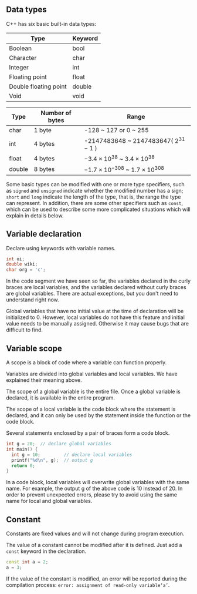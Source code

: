 ## Data types

C++ has six basic built-in data types:

| Type   |  Keyword  |
| ---- | ------ |
| Boolean  | bool   |
| Character  | char   |
| Integer   | int  |
| Floating point | float  |
| Double floating point | double |
| Void | void   |

| Type   | Number of bytes  | Range                                              |
| ------ | ----- | ----------------------------------------------- |
| char   | 1 byte | -128 ~ 127 or 0 ~ 255                           |
| int    | 4 bytes | -2147483648 ~ 2147483647( $2^{31} - 1$ )        |
| float  | 4 bytes |  $-3.4\times 10^{38}$ ~ $3.4\times 10^{38}$     |
| double | 8 bytes |  $-1.7\times 10^{-308}$ ~ $1.7\times 10^{308}$  |

Some basic types can be modified with one or more type specifiers, such as `signed` and `unsigned` indicate whether the modified number has a sign; `short` and `long` indicate the length of the type, that is, the range the type can represent. In addition, there are some other specifiers such as `const`, which can be used to describe some more complicated situations which will explain in details below.

## Variable declaration

Declare using keywords with variable names.

```c++
int oi;
double wiki;
char org = 'c';
```

In the code segment we have seen so far, the variables declared in the curly braces are local variables, and the variables declared without curly braces are global variables. There are actual exceptions, but you don't need to understand right now.

Global variables that have no initial value at the time of declaration will be initialized to 0. However, local variables do not have this feature and initial value needs to be manually assigned. Otherwise it may cause bugs that are difficult to find.

## Variable scope

A scope is a block of code where a variable can function properly.

Variables are divided into global variables and local variables. We have explained their meaning above.

The scope of a global variable is the entire file. Once a global variable is declared, it is available in the entire program.

The scope of a local variable is the code block where the statement is declared, and it can only be used by the statement inside the function or the code block.

Several statements enclosed by a pair of braces form a code block.

```c++
int g = 20;  // declare global variables
int main() {
  int g = 10;         // declare local variables
  printf("%d\n", g);  // output g
  return 0;
}
```

In a code block, local variables will overwrite global variables with the same name. For example, the output g of the above code is 10 instead of 20. In order to prevent unexpected errors, please try to avoid using the same name for local and global variables.

## Constant

Constants are fixed values and will not change during program execution.

The value of a constant cannot be modified after it is defined. Just add a `const` keyword in the declaration.

```c++
const int a = 2;
a = 3;
```

If the value of the constant is modified, an error will be reported during the compilation process: `error: assignment of read-only variable‘a’`.
